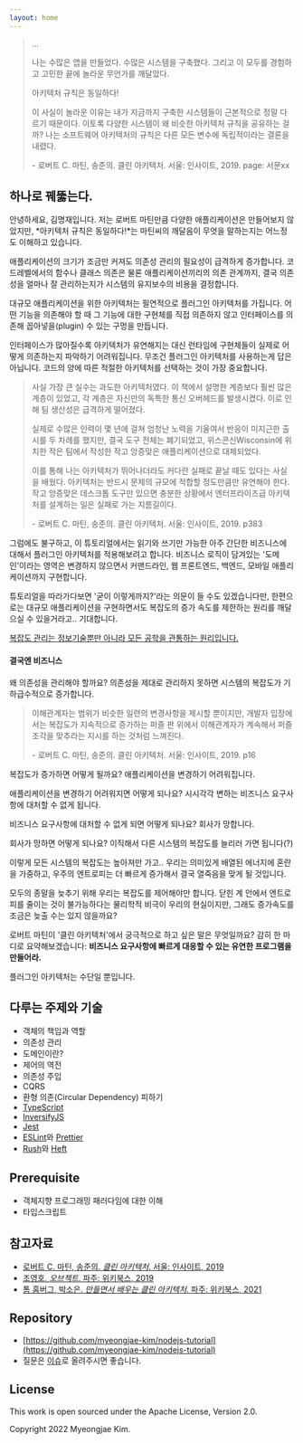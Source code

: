 ```yaml
---
layout: home
---
```


> ...
> 
> 나는 수많은 앱을 만들었다. 수많은 시스템을 구축했다. 그리고 이 모두를 경험하고 고민한 끝에 놀라운 무언가를 깨달았다.
> 
> 아키텍처 규칙은 동일하다!
> 
> 이 사실이 놀라운 이유는 내가 지금까지 구축한 시스템들이 근본적으로 정말 다르기 때문이다. 이토록 다양한 시스템이 왜 비슷한 아키텍처 규칙을 공유하는 걸까? 나는 소프트웨어 아키텍처의 규칙은 다른 모든 변수에 독립적이라는 결론을 내렸다.
> 
> \- 로버트 C. 마틴, 송준의. 클린 아키텍처. 서울: 인사이트, 2019. page: 서문xx

## 하나로 꿰뚫는다.

안녕하세요, 김명재입니다. 저는 로버트 마틴만큼 다양한 애플리케이션은 만들어보지 않았지만, *아키텍처 규칙은 동일하다!*는 마틴씨의 깨달음이 무엇을 말하는지는 어느정도 이해하고 있습니다.

애플리케이션의 크기가 조금만 커져도 의존성 관리의 필요성이 급격하게 증가합니다. 코드레벨에서의 함수나 클래스 의존은 물론 애플리케이션끼리의 의존 관계까지, 결국 의존성을 얼마나 잘 관리하는지가 시스템의 유지보수의 비용을 결정합니다.

대규모 애플리케이션을 위한 아키텍처는 필연적으로 플러그인 아키텍처를 가집니다. 어떤 기능을 의존해야 할 때 그 기능에 대한 구현체를 직접 의존하지 않고 인터페이스를 의존해 꼽아넣을(plugin) 수 있는 구멍을 만듭니다.

인터페이스가 많아질수록 아키텍처가 유연해지는 대신 런타임에 구현체들이 실제로 어떻게 의존하는지 파악하기 어려워집니다. 무조건 플러그인 아키텍처를 사용하는게 답은 아닙니다. 코드의 양에 따른 적절한 아키텍처를 선택하는 것이 가장 중요합니다.

> 사실 가장 큰 실수는 과도한 아키텍처였다. 이 책에서 설명한 계층보다 훨씬 많은 계층이 있었고, 각 계층은 자신만의 독특한 통신 오버헤드를 발생시켰다. 이로 인해 팀 생산성은 급격하게 떨어졌다.
>
> 실제로 수많은 인력이 몇 년에 걸쳐 엄청난 노력을 기울여서 반응이 미지근한 출시를 두 차례를 했지만, 결국 도구 전체는 폐기되었고, 위스콘신Wisconsin에 위치한 작은 팀에서 작성한 작고 앙증맞은 애플리케이션으로 대체되었다.
>
> 이를 통해 나는 아키텍처가 뛰어나더라도 커다란 실패로 끝날 때도 있다는 사실을 배웠다. 아키텍처는 반드시 문제의 규모에 적합할 정도만큼만 유연해야 한다. 작고 앙증맞은 데스크톱 도구만 있으면 충분한 상황에서 엔터프라이즈급 아키텍처를 설계하는 일은 실패로 가는 지름길이다.
> 
> \- 로버트 C. 마틴, 송준의. 클린 아키텍처. 서울: 인사이트, 2019. p383

그럼에도 불구하고, 이 튜토리얼에서는 읽기와 쓰기만 가능한 아주 간단한 비즈니스에 대해서 플러그인 아키텍처를 적용해보려고 합니다. 비즈니스 로직이 담겨있는 '도메인'이라는 영역은 변경하지 않으면서 커맨드라인, 웹 프론트엔드, 백엔드, 모바일 애플리케이션까지 구현합니다.

튜토리얼을 따라가다보면 '굳이 이렇게까지?'라는 의문이 들 수도 있겠습니다만, 한편으로는 대규모 애플리케이션을 구현하면서도 복잡도의 증가 속도를 제한하는 원리를 깨달으실 수 있을거라고.. 기대합니다.

[복잡도 관리는 정보기술뿐만 아니라 모든 공학을 관통하는 원리입니다.](https://myeongjae.kim/blog/2020/02/05/single-principle-of-a-developer)

#### 결국엔 비즈니스

왜 의존성을 관리해야 할까요? 의존성을 제대로 관리하지 못하면 시스템의 복잡도가 기하급수적으로 증가합니다.

> 이해관계자는 범위가 비슷한 일련의 변경사항을 제시할 뿐이지만, 개발자 입장에서는 복잡도가 지속적으로 증가하는 퍼즐 판 위에서 이해관계자가 계속해서 퍼즐 조각을 맞추라는 지시를 하는 것처럼 느껴진다.
>
> \- 로버트 C. 마틴, 송준의. 클린 아키텍처. 서울: 인사이트, 2019. p16

복잡도가 증가하면 어떻게 될까요? 애플리케이션을 변경하기 어려워집니다.

애플리케이션을 변경하기 어려워지면 어떻게 되나요? 시시각각 변하는 비즈니스 요구사항에 대처할 수 없게 됩니다.

비즈니스 요구사항에 대처할 수 없게 되면 어떻게 되나요? 회사가 망합니다.

회사가 망하면 어떻게 되나요? 이직해서 다른 시스템의 복잡도를 늘리러 가면 됩니다(?)

이렇게 모든 시스템의 복잡도는 높아져만 가고.. 우리는 의미있게 배열된 에너지에 혼란을 가중하고, 우주의 엔트로피는 더 빠르게 증가해서 결국 열죽음을 맞게 될 것입니다.

모두의 종말을 늦추기 위해 우리는 복잡도를 제어해야만 합니다. 닫힌 계 안에서 엔트로피를 줄이는 것이 불가능하다는 물리학적 비극이 우리의 현실이지만, 그래도 증가속도를 조금은 늦출 수는 있지 않을까요?

로버트 마틴이 '클린 아키텍처'에서 궁극적으로 하고 싶은 말은 무엇일까요? 감히 한 마디로 요약해보겠습니다: **비즈니스 요구사항에 빠르게 대응할 수 있는 유연한 프로그램을 만들어라.**

플러그인 아키텍처는 수단일 뿐입니다.

## 다루는 주제와 기술

- 객체의 책임과 역할
- 의존성 관리
- 도메인이란?
- 제어의 역전
- 의존성 주입
- CQRS
- 환형 의존(Circular Dependency) 피하기
- [TypeScript](https://www.typescriptlang.org)
- [InversifyJS](https://inversify.io)
- [Jest](https://jestjs.io)
- [ESLint](https://eslint.org)와 [Prettier](https://prettier.io)
- [Rush](https://rushjs.io)와 [Heft](https://rushstack.io/pages/heft/overview/)

## Prerequisite

- 객체지향 프로그래밍 패러다임에 대한 이해
- 타입스크립트

## 참고자료

- [로버트 C. 마틴, 송준의. _클린 아키텍처_. 서울: 인사이트, 2019](http://ebook.insightbook.co.kr/book/69)
- [조영호. _오브젝트_. 파주: 위키북스, 2019](https://wikibook.co.kr/object/)
- [톰 홈버그, 박소은. _만들면서 배우는 클린 아키텍처_. 파주: 위키북스, 2021](https://wikibook.co.kr/clean-architecture/)

## Repository

- [https://github.com/myeongjae-kim/nodejs-tutorial](https://github.com/myeongjae-kim/nodejs-tutorial)
- 질문은 [이슈](https://github.com/myeongjae-kim/nodejs-tutorial/issues)로 올려주시면 좋습니다.

## License

This work is open sourced under the Apache License, Version 2.0.

Copyright 2022 Myeongjae Kim.
